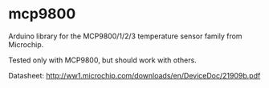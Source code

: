 mcp9800
=======

Arduino library for the MCP9800/1/2/3 temperature sensor family from Microchip.

Tested only with MCP9800, but should work with others.

Datasheet: http://ww1.microchip.com/downloads/en/DeviceDoc/21909b.pdf
